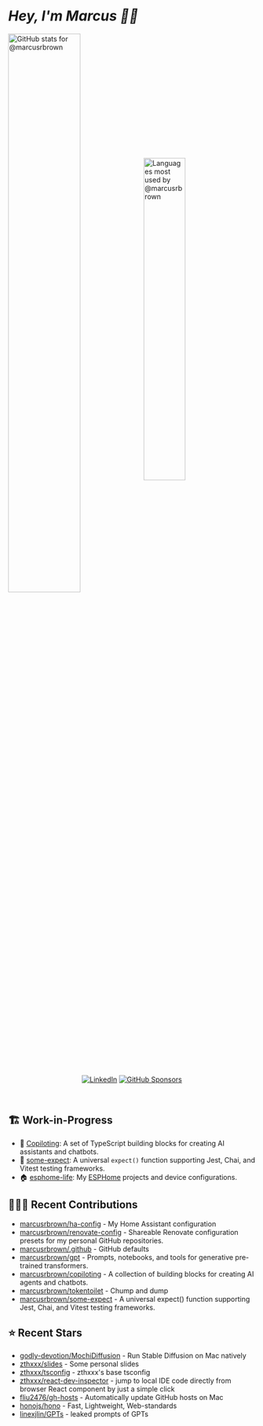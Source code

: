 # <em>Hey, I'm Marcus <span title="✌🏽 & ❤️">👋🏽</span></em>

<img align='center' width='54%' alt='GitHub stats for @marcusrbrown' src='https://github-readme-stats.vercel.app/api?username=marcusrbrown&show_icons=true&theme=dark&include_all_commits=true&count_private=true'>
<img align='center' width='41%' alt='Languages most used by @marcusrbrown' src='https://github-readme-stats.vercel.app/api/top-langs/?username=marcusrbrown&layout=compact&theme=dark&include_all_commits=true&count_private=true'>

<br>
<div align='center'>

[![LinkedIn](https://img.shields.io/badge/LinkedIn-blue?style=for-the-badge&logo=linkedin)][linkedin]
[![GitHub Sponsors](https://img.shields.io/github/sponsors/marcusrbrown?style=for-the-badge&logo=github-sponsors)
][gh-sponsors]

</div>
<br>

[gh-sponsors]: https://github.com/sponsors/marcusrbrown "@marcusrbrown | GitHub Sponsors"
[linkedin]: https://www.linkedin.com/in/marcusrbrown "@marcusrbrown | LinkedIn"

## 🏗️ Work-in-Progress

- 🤖 [Copiloting](https://github.com/marcusrbrown/copiloting): A set of TypeScript building blocks for creating AI assistants and chatbots.
- 🧪 [some-expect](https://github.com/marcusrbrown/some-expect): A universal `expect()` function supporting Jest, Chai, and Vitest testing frameworks.
- 🏠 [esphome-life](https://github.com/marcusrbrown/esphome-life): My [ESPHome](https://esphome.io/) projects and device configurations.

## 👨🏽‍💻 Recent Contributions

- [marcusrbrown/ha-config](https://github.com/marcusrbrown/ha-config) - My Home Assistant configuration
- [marcusrbrown/renovate-config](https://github.com/marcusrbrown/renovate-config) - Shareable Renovate configuration presets for my personal GitHub repositories.
- [marcusrbrown/.github](https://github.com/marcusrbrown/.github) - GitHub defaults
- [marcusrbrown/gpt](https://github.com/marcusrbrown/gpt) - Prompts, notebooks, and tools for generative pre-trained transformers.
- [marcusrbrown/copiloting](https://github.com/marcusrbrown/copiloting) - A collection of building blocks for creating AI agents and chatbots.
- [marcusrbrown/tokentoilet](https://github.com/marcusrbrown/tokentoilet) - Chump and dump
- [marcusrbrown/some-expect](https://github.com/marcusrbrown/some-expect) - A universal expect() function supporting Jest, Chai, and Vitest testing frameworks.

## ⭐ Recent Stars

- [godly-devotion/MochiDiffusion](https://github.com/godly-devotion/MochiDiffusion) - Run Stable Diffusion on Mac natively
- [zthxxx/slides](https://github.com/zthxxx/slides) - Some personal slides
- [zthxxx/tsconfig](https://github.com/zthxxx/tsconfig) - zthxxx&#39;s base tsconfig
- [zthxxx/react-dev-inspector](https://github.com/zthxxx/react-dev-inspector) - jump to local IDE code directly from browser React component by just a simple click
- [fliu2476/gh-hosts](https://github.com/fliu2476/gh-hosts) - Automatically update GitHub hosts on Mac
- [honojs/hono](https://github.com/honojs/hono) - Fast, Lightweight, Web-standards
- [linexjlin/GPTs](https://github.com/linexjlin/GPTs) - leaked prompts of GPTs
